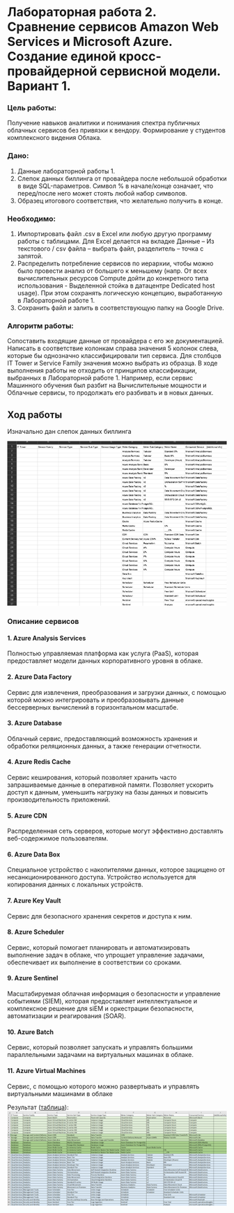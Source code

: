 # Лабораторная работа 2. Сравнение сервисов Amazon Web Services и Microsoft Azure. Создание единой кросс-провайдерной сервисной модели. Вариант 1.

### Цель работы:

Получение навыков аналитики и понимания спектра публичных облачных сервисов без привязки к вендору. Формирование у студентов комплексного видения Облака. 

### Дано:

1. Данные лабораторной работы 1.
2. Слепок данных биллинга от провайдера после небольшой обработки в виде SQL-параметров. Символ % в начале/конце означает, что перед/после него может стоять любой набор символов.
3. Образец итогового соответствия, что желательно получить в конце. 

### Необходимо:

1. Импортировать файл .csv в Excel или любую другую программу работы с таблицами. Для Excel делается на вкладке Данные – Из текстового / csv файла – выбрать файл, разделитель – точка с запятой.
2. Распределить потребление сервисов по иерархии, чтобы можно было провести анализ от большего к меньшему (напр. От всех вычислительных ресурсов Compute дойти до конкретного типа использования - Выделенной стойка в датацентре Dedicated host usage). При этом сохранять логическую концепцию, выработанную в Лабораторной работе 1.
3. Сохранить файл и залить в соответствующую папку на Google Drive.

### Алгоритм работы:

Сопоставить входящие данные от провайдера с его же документацией. Написать в соответствие колонкам справа значения 5 колонок слева, которые бы однозначно классифицировали тип сервиса. Для столбцов IT Tower и Service Family значения можно выбрать из образца. В ходе выполнения работы не отходить от принципов классификации, выбранных в Лабораторной работе 1. Например, если сервис Машинного обучения был разбит на Вычислительные мощности и Облачные сервисы, то продолжать его разбивать и в новых данных.

## Ход работы

Изначально дан слепок данных биллинга

![Исходные данные](https://github.com/lisalaktionova/itmo_devops-clouds/blob/main/Clouds/Labs/Lab_2/1.png)

### Описание сервисов

#### 1. Azure Analysis Services

Полностью управляемая платформа как услуга (PaaS), которая предоставляет модели данных корпоративного уровня в облаке.

#### 2. Azure Data Factory

Сервис для извлечения, преобразования и загрузки данных, с помощью которой можно интегрировать и преобразовывать данные бессерверных вычислений в горизонтальном масштабе.

#### 3. Azure Database

Облачный сервис, предоставляющий возможность хранения и обработки реляционных данных, а также генерации отчетности.

#### 4. Azure Redis Cache

Сервис кеширования, который позволяет хранить часто запрашиваемые данные в оперативной памяти. Позволяет ускорить доступ к данным, уменьшить нагрузку на базы данных и повысить производительность приложений.

#### 5. Azure CDN

Распределенная сеть серверов, которые могут эффективно доставлять веб-содержимое пользователям.

#### 6. Azure Data Box

Специальное устройство с накопителями данных, которое защищено от несанкционированного доступа. Устройство используется для копирования данных с локальных устройств.

#### 7. Azure Key Vault

Сервис для безопасного хранения секретов и доступа к ним.

#### 8. Azure Scheduler

Сервис, который помогает планировать и автоматизировать выполнение задач в облаке, что упрощает управление задачами, обеспечивает их выполнение в соответствии со сроками.

#### 9. Azure Sentinel

Масштабируемая облачная информация о безопасности и управление событиями (SIEM), которая предоставляет интеллектуальное и комплексное решение для siEM и оркестрации безопасности, автоматизации и реагирования (SOAR).

#### 10. Azure Batch

Сервис, который позволяет запускать и управлять большими параллельными задачами на виртуальных машинах в облаке.

#### 11. Azure Virtual Machines

Сервис, с помощью которого можно развертывать и управлять виртуальными машинами в облаке

Результат ([таблица](https://drive.google.com/file/d/1Ju_9MHKxCybr6fUGOxWR-ftbzUSaeDE2/view?usp=drive_link)):
![Итог](https://github.com/lisalaktionova/itmo_devops-clouds/blob/main/Clouds/Labs/Lab_2/2.png)
